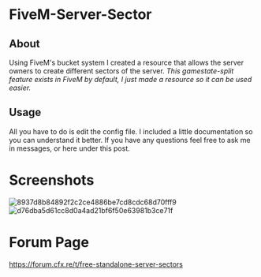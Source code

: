 # FiveM-Server-Sector

## About 
Using FiveM's bucket system I created a resource that allows the server owners to create different sectors of the server. 
*This gamestate-split feature exists in FiveM by default, I just made a resource so it can be used easier.*

## Usage
All you have to do is edit the config file. I included a little documentation so you can understand it better.
If you have any questions feel free to ask me in messages, or here under this post.

# Screenshots

![8937d8b84892f2c2ce4886be7cd8cdc68d70fff9](https://github.com/DyrekKing/FiveM-Server-Sector/assets/68273911/f1f4e931-f8eb-4ae6-b6f8-31e481c93ff4)
![d76dba5d61cc8d0a4ad21bf6f50e63981b3ce71f](https://github.com/DyrekKing/FiveM-Server-Sector/assets/68273911/9625b83f-f183-4968-b4cf-78ce7a6612b1)

# Forum Page
  https://forum.cfx.re/t/free-standalone-server-sectors

